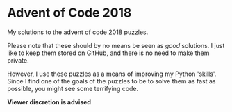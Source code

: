 # Advent of Code 2018

My solutions to the advent of code 2018 puzzles.

Please note that these should by no means be seen as _good_ solutions. I just
like to keep them stored on GitHub, and there is no need to make them private.

However, I use these puzzles as a means of improving my Python 'skills'. Since
I find one of the goals of the puzzles to be to solve them as fast as possible,
you might see some terrifying code.

__Viewer discretion is advised__
